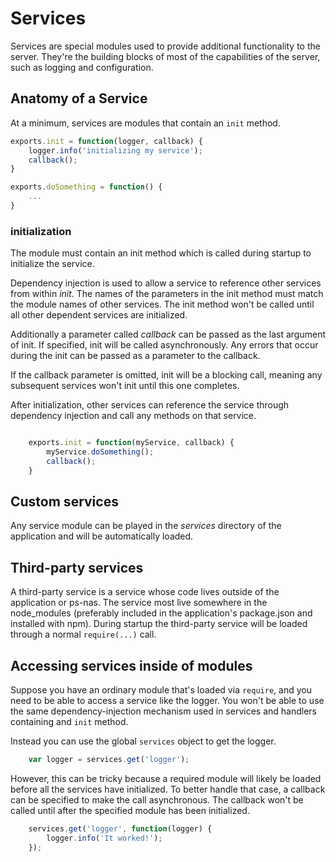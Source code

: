 # Services

Services are special modules used to provide additional functionality to the server.
They're the building blocks of most of the capabilities of the server, such as logging and configuration.

## Anatomy of a Service

At a minimum, services are modules that contain an `init` method.

```js
exports.init = function(logger, callback) {
    logger.info('initializing my service');
    callback();
}

exports.doSomething = function() {
    ...
}

```

### initialization

The module must contain an init method which is called during startup to initialize the service.

Dependency injection is used to allow a service to reference other services from within *init*.
The names of the parameters in the init method must match the module names of other services.
The init method won't be called until all other dependent services are initialized.

Additionally a parameter called *callback* can be passed as the last argument of init.
If specified, init will be called asynchronously.  Any errors that occur during the init can be passed as a parameter to the callback.

If the callback parameter is omitted, init will be a blocking call, meaning any subsequent services won't init until this one completes.

After initialization, other services can reference the service through dependency injection and call any methods on that service.

```js

    exports.init = function(myService, callback) {
        myService.doSomething();
        callback();
    }

```

## Custom services
Any service module can be played in the *services* directory of the application and will be automatically loaded.

## Third-party services
A third-party service is a service whose code lives outside of the application or ps-nas.
The service most live somewhere in the node_modules (preferably included in the application's package.json and installed with npm).
During startup the third-party service will be loaded through a normal `require(...)` call.

## Accessing services inside of modules
Suppose you have an ordinary module that's loaded via `require`, and you need to be able to access a service like the logger.
You won't be able to use the same dependency-injection mechanism used in services and handlers containing and `init` method.

Instead you can use the global `services` object to get the logger.

```js
    var logger = services.get('logger');
```

However, this can be tricky because a required module will likely be loaded before all the services have initialized.
To better handle that case, a callback can be specified to make the call asynchronous.
The callback won't be called until after the specified module has been initialized.

```js
    services.get('logger', function(logger) {
        logger.info('It worked!');
    });
```
